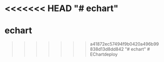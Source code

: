 <<<<<<< HEAD
"# echart" 
=======
# echart
>>>>>>> a41872ec57494f9b0420a496b99838d13d8dd842
"# echart" 
#   E C h a r t d e p l o y  
 